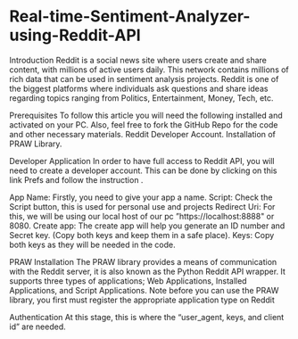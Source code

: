 # Real-time-Sentiment-Analyzer-using-Reddit-API



Introduction
Reddit is a social news site where users create and share content, with millions of active users daily. This network contains millions of rich data that can be used in sentiment analysis projects. Reddit is one of the biggest platforms where individuals ask questions and share ideas regarding topics ranging from Politics, Entertainment, Money, Tech, etc.

Prerequisites
To follow this article you will need the following installed and activated on your PC. Also, feel free to fork the GitHub Repo for the code and other necessary materials.
  Reddit Developer Account.
  Installation of PRAW Library.
  
Developer Application
In order to have full access to Reddit API, you will need to create a developer account. This can be done by clicking on this link Prefs and follow the instruction .

App Name: Firstly, you need to give your app a name.
Script: Check the Script button, this is used for personal use and projects
Redirect Uri: For this, we will be using our local host of our pc ”https://localhost:8888" or 8080.
Create app: The create app will help you generate an ID number and Secret key. (Copy both keys and keep them in a safe place).
Keys: Copy both keys as they will be needed in the code.

PRAW Installation
The PRAW library provides a means of communication with the Reddit server, it is also known as the Python Reddit API wrapper. It supports three types of applications; Web Applications, Installed Applications, and Script Applications.
Note before you can use the PRAW library, you first must register the appropriate application type on Reddit

Authentication
At this stage, this is where the “user_agent, keys, and client id” are needed.
